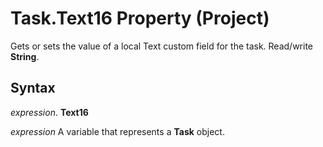 
# Task.Text16 Property (Project)

Gets or sets the value of a local Text custom field for the task. Read/write  **String**.


## Syntax

 _expression_. **Text16**

 _expression_ A variable that represents a **Task** object.

